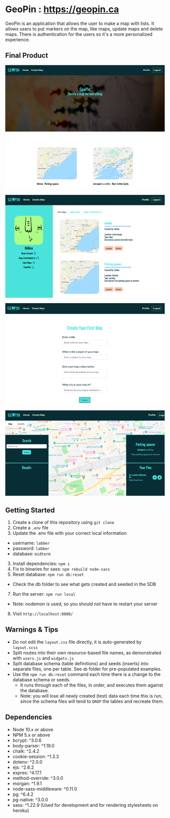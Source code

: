 # GeoPin : <https://geopin.ca>

GeoPin is an application that allows the user to make a map with lists. It allows users to put markers on the map, like maps, update maps and delete maps. There is authentication for the users so it's a more personalized experience.

## Final Product

!["Screencapture of Home Page"](https://github.com/t5krishn/GeoPin/blob/master/public/assets/homePage.png?raw=true)

!["Screencapture of Profile Page"](https://github.com/t5krishn/GeoPin/blob/master/public/assets/profileView.png?raw=true)

!["Screenshot of Create New Map Form"](https://github.com/t5krishn/GeoPin/blob/master/public/assets/createMap.png?raw=true)

!["Screencapture of Map View Page"](https://github.com/t5krishn/GeoPin/blob/master/public/assets/mapView.png?raw=true)


## Getting Started

1. Create a clone of this repository using  `git clone`
2. Create a `.env` file
2. Update the .env file with your correct local information 
  - username: `labber` 
  - password: `labber` 
  - database: `midterm`
3. Install dependencies: `npm i`
4. Fix to binaries for sass: `npm rebuild node-sass`
5. Reset database: `npm run db:reset`
  - Check the db folder to see what gets created and seeded in the SDB
7. Run the server: `npm run local`
  - Note: nodemon is used, so you should not have to restart your server
8. Visit `http://localhost:8080/`

## Warnings & Tips

- Do not edit the `layout.css` file directly, it is auto-generated by `layout.scss`
- Split routes into their own resource-based file names, as demonstrated with `users.js` and `widgets.js`
- Split database schema (table definitions) and seeds (inserts) into separate files, one per table. See `db` folder for pre-populated examples. 
- Use the `npm run db:reset` command each time there is a change to the database schema or seeds. 
  - It runs through each of the files, in order, and executes them against the database. 
  - Note: you will lose all newly created (test) data each time this is run, since the schema files will tend to `DROP` the tables and recreate them.

## Dependencies

- Node 10.x or above
- NPM 5.x or above
- bcrypt: ^3.0.6
- body-parser: ^1.19.0
- chalk: ^2.4.2
- cookie-session: ^1.3.3
- dotenv: ^2.0.0
- ejs: ^2.6.2
- expres: ^4.17.1
- method-override: ^3.0.0
- morgan: ^1.9.1
- node-sass-middleware: ^0.11.0
- pg: ^6.4.2
- pg-native: ^3.0.0
- sass: ^1.22.9 (Used for development and for rendering stylesheets on heroku)
